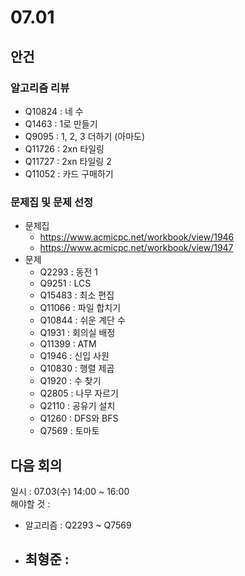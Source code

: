 # 07.01
## 안건
### 알고리즘 리뷰
- Q10824 : 네 수
- Q1463 : 1로 만들기
- Q9095 : 1, 2, 3 더하기 (아마도)
- Q11726 : 2xn 타일링
- Q11727 : 2xn 타일링 2
- Q11052 : 카드 구매하기

### 문제집 및 문제 선정
- 문제집
  - https://www.acmicpc.net/workbook/view/1946
  - https://www.acmicpc.net/workbook/view/1947
- 문제
  - Q2293 : 동전 1
  - Q9251 : LCS
  - Q15483 : 최소 편집
  - Q11066 : 파일 합치기
  - Q10844 : 쉬운 계단 수
  - Q1931 : 회의실 배정
  - Q11399 : ATM
  - Q1946 : 신입 사원
  - Q10830 : 행렬 제곱
  - Q1920 : 수 찾기
  - Q2805 : 나무 자르기
  - Q2110 : 공유기 설치
  - Q1260 : DFS와 BFS
  - Q7569 : 토마토

## 다음 회의
일시 : 07.03(수) 14:00 ~ 16:00  
해야할 것 : 
- 알고리즘 : Q2293 ~ Q7569
- 최형준 : 
  - 